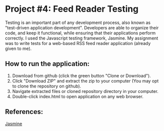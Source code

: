# Project #4: Feed Reader Testing

Testing is an important part of any development process, also known as "test-driven application development". Developers are able to organize their code, and keep it functional, while ensuring that their applications perform correctly.
I used the Javascript testing framework, Jasmine. My assignment was to write tests for a web-based RSS feed reader application (already given to me).

## How to run the application:
    
1. Download from github (click the green button "Clone or Download").
2. Click "Download ZIP" and extract the zip to your computer (You may opt to clone the repository on github).
3. Navigate extracted files or cloned repository directory in your computer.
4. Double-click index.html to open application on any web browser.


## References:
[Jasmine](https://jasmine.github.io/)
